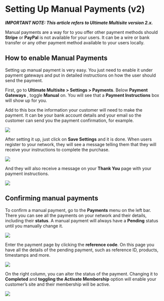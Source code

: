 # Setting Up Manual Payments (v2)

_**IMPORTANT NOTE: This article refers to Ultimate Multisite version 2.x.**_

Manual payments are a way for to you offer other payment methods should **Stripe** or **PayPal** is not available for your users. It can be a wire or bank transfer or any other payment method available to your users locally.

## How to enable Manual Payments

Setting up manual payment is very easy. You just need to enable it under payment gateways and put in detailed instructions on how the user should send the payment.

First, go to **Ultimate Multisite > Settings > Payments**. Below **Payment Gateways** , toggle **Manual** on. You will see that a **Payment Instructions** box will show up for you.

Add to this box the information your customer will need to make the payment. It can be your bank account details and your email so the customer can send you the payment confirmation, for example.

![](https://wp-ultimo-space.fra1.cdn.digitaloceanspaces.com/hs-file-U0K40VsARU.png)

After setting it up, just click on **Save Settings** and it is done. When users register to your network, they will see a message telling them that they will receive your instructions to complete the purchase.

![](https://wp-ultimo-space.fra1.cdn.digitaloceanspaces.com/hs-file-drAYOHh331.png)

And they will also receive a message on your **Thank You** page with your payment instructions.

![](https://wp-ultimo-space.fra1.cdn.digitaloceanspaces.com/hs-file-Nf6HTYbu2g.png)

## Confirming manual payments

To confirm a manual payment, go to the **Payments** menu on the left bar. There you can see all the payments on your network and their details, including their **status**. A manual payment will always have a **Pending** status until you manually change it.

![](https://wp-ultimo-space.fra1.cdn.digitaloceanspaces.com/hs-file-C3U9LgT2Ev.png)

Enter the payment page by clicking the **reference code**. On this page you have all the details of the pending payment, such as reference ID, products, timestamps and more.

![](https://wp-ultimo-space.fra1.cdn.digitaloceanspaces.com/hs-file-sXfbxcYFs6.png)

On the right column, you can alter the status of the payment. Changing it to **Completed** and **toggling the Activate Membership** option will enable your customer’s site and their membership will be active.

![](https://wp-ultimo-space.fra1.cdn.digitaloceanspaces.com/hs-file-q5hHRxdhfg.png)
